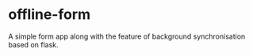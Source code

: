 # offline-form
A simple form app along with the feature of background synchronisation based on flask.
